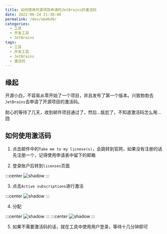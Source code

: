 ```yaml
---
title: 如何使用开源项目申请的JetBrains的激活码
date: 2022-06-24 21:38:40
permalink: /dev/ab46d9/
categories:
  - 工具
  - 开发工具
  - JetBrains
tags:
  - 工具
  - 开发工具
  - JetBrains
  - 激活码
---
```


## 缘起

开源小白，不容易从零开始了一个项目，并且发布了第一个版本。兴致勃勃去`JetBrains`去申请了开源项目的激活码。

耐心的等待了几天，收到邮件项目通过了，然后...尴尬了，不知道激活码怎么用...囧

<!-- more -->

<InArticleAdsense
    data-ad-client="ca-pub-1725717718088510"
    data-ad-slot="4281148213">
</InArticleAdsense>

## 如何使用激活码

1. 点击邮件中的`Take me to my licnese(s)`，会跳转到官网，如果没有注册的话先注册一个，记得使用申请表中留下的邮箱

2. 登录账户后转到`licenses`页面

:::center
![shadow](https://cdn.jsdelivr.net/gh/xingcxb/blog_img@blog1/%E5%BC%80%E5%8F%91%E5%B7%A5%E5%85%B7/JetBrains/licenses/1.png)
:::

3. 点击`Active subscriptions`进行激活

:::center
![shadow](https://cdn.jsdelivr.net/gh/xingcxb/blog_img@blog1/%E5%BC%80%E5%8F%91%E5%B7%A5%E5%85%B7/JetBrains/licenses/2.png)
:::

4. 分配

:::center
![shadow](https://cdn.jsdelivr.net/gh/xingcxb/blog_img@blog1/%E5%BC%80%E5%8F%91%E5%B7%A5%E5%85%B7/JetBrains/licenses/3.png)
:::
:::center
![shadow](https://cdn.jsdelivr.net/gh/xingcxb/blog_img@blog1/%E5%BC%80%E5%8F%91%E5%B7%A5%E5%85%B7/JetBrains/licenses/4.png)
:::

5. 如果不需要激活码的话，就在工具中使用用户登录，等待十几分钟即可
